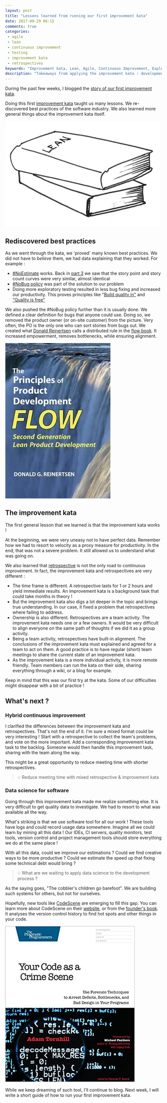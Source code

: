 ```yaml
---
layout: post
title: "Lessons learned from running our first improvement kata"
date: 2017-09-29 06:15
comments: true
categories:
 - agile
 - lean
 - continuous improvement
 - testing
 - improvement kata
 - retrospectives
keywords: "Improvement kata, Lean, Agile, Continuous Improvement, Exploratory Testing, Retrospective"
description: "Takeaways from applying the improvement kata : development best practices as well as lessons as how to apply the kata"
---
```

During the past few weeks, I blogged the [story of our first improvement kata](/how-we-used-the-improvement-kata-to-gain-25-percent-of-productivity-part-1/).

Doing this first [improvement kata](http://www-personal.umich.edu/~mrother/The_Improvement_Kata.html) taught us many lessons. We re-discovered best practices of the software industry. We also learned more general things about the improvement kata itself.

![Drawing of books](../imgs/2017-09-29-lessons-learned-from-running-our-first-improvement-kata/lessons.jpg)

## Rediscovered best practices

As we went through the kata, we 'proved' many known best practices. We did not have to _believe_ them, we had data explaining that they worked. For example :

*   [#NoEstimate](https://twitter.com/hashtag/noestimates) works. Back in [part 3](/how-we-used-the-improvement-kata-to-gain-25-percent-of-productivity-part-3/) we saw that the story point and story count curves were very similar, almost identical
*   [#NoBug policy](https://www.infoq.com/articles/0-bugs-policy) was part of the solution to our problem
*   Doing more exploratory testing resulted in less bug fixing and increased our productivity. This proves principles like "[Build quality in"](http://deming14points.com/quotes/build-quality-in/) and ["Quality is free"](https://en.wikiquote.org/wiki/Tom_DeMarco)

We also pushed the #NoBug policy further than it is usually done. We defined a clear definition for bugs that anyone could use. Doing so, we removed the product owner (or on-site customer) from the picture. Very often, the PO is the only one who can sort stories from bugs out. We created what [Donald Reinertsen](http://reinertsenassociates.com/category/tips/) calls a distributed rule in the [flow book](https://www.amazon.fr/Principles-Product-Development-Flow-Generation/dp/1935401009). It increased empowerment, removes bottlenecks, while ensuring alignment.

[![The 'Flow' book cover](../imgs/2017-09-29-lessons-learned-from-running-our-first-improvement-kata/flow-book-cover.jpg)](https://www.amazon.fr/Principles-Product-Development-Flow-Generation/dp/1935401009)

## The improvement kata

The first general lesson that we learned is that the improvement kata works !

At the beginning, we were very uneasy not to have perfect data. Remember how we had to resort to velocity as a proxy measure for productivity. In the end, that was not a severe problem. It still allowed us to understand what was going on.

We also learned that [retrospective](http://philippe.bourgau.net/blog/categories/retrospectives/) is not the only road to continuous improvement. In fact, the improvement kata and retrospectives are very different :

*   The time frame is different. A retrospective lasts for 1 or 2 hours and yield immediate results. An improvement kata is a background task that could take months in theory !
*   But the improvement kata also digs a lot deeper in the topic and brings true understanding. In our case, it fixed a problem that retrospectives where failing to address.
*   Ownership is also different. Retrospectives are a team activity. The improvement kata needs one or a few owners. It would be very difficult to align everyone on the same path of thoughts if we did it as a group activity.
*   Being a team activity, retrospectives have built-in alignment. The conclusions of the improvement kata must explained and agreed for a team to act on them. A good practice is to have regular (short) team meetings to share the current state of an improvement kata.
*   As the improvement kata is a more individual activity, it is more remote friendly. Team members can run the kata on their side, sharing everything through a wiki, or a blog for example.

Keep in mind that this was our first try at the kata. Some of our difficulties might disappear with a bit of practice !

## What's next ?

### Hybrid continuous improvement

I clarified the differences between the improvement kata and retrospectives. That's not the end of it. I'm sure a mixed format could be very interesting ! Start with a retrospective to collect the team's problems, and vote on the more important. Add a corresponding improvement kata task to the backlog. Someone would then handle this improvement task, sharing with the team along the way.

This might be a great opportunity to reduce meeting time with shorter retrospectives.

> 💡 Reduce meeting time with mixed retrospective & improvement kata

### Data science for software

Going through this improvement kata made me realize something else. It is very difficult to get quality data to investigate. We had to resort to what was available all the way.

What's striking is that we use software tool for all our work ! These tools have logs and could record usage data somewhere. Imagine all we could learn by mining all this data ! Our IDEs, CI servers, quality monitors, test tools, version control and project management tools should store everything we do at the same place !

With all this data, could we improve our estimations ? Could we find creative ways to be more productive ? Could we estimate the speed up that fixing some technical debt would bring ?

> 💡 What are we waiting to apply data science to the development process ?

As the saying goes, "The cobbler's children go barefoot". We are building such systems for others, but not for ourselves.

Hopefully, new tools like [CodeScene](https://codescene.io/) are emerging to fill this gap. You can learn more about CodeScene on their [website](https://codescene.io/), or from the [founder's book](https://www.amazon.com/Your-Code-Crime-Scene-Bottlenecks/dp/1680500384). It analyses the version control history to find hot spots and other things in your code.

[![The 'Code as a Crime Scene' book cover](../imgs/2017-09-29-lessons-learned-from-running-our-first-improvement-kata/code-as-crime-scene.jpg)](https://www.amazon.com/Your-Code-Crime-Scene-Bottlenecks/dp/1680500384)

While we keep dreaming of such tool, I'll continue to blog. Next week, I will write a short guide of how to run your first improvement kata.

